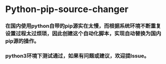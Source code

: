 # Python-pip-source-changer   

### 在国内使用python自带的pip源实在太慢，而根据系统环境不断重复设置过程太过烦琐，因此创建这个自动化脚本，实现自动替换为国内pip源的操作。

### python3环境下测试通过，如果有问题或建议，欢迎提Issue。
